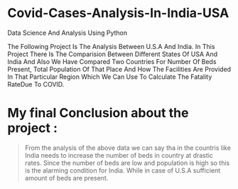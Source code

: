 # Covid-Cases-Analysis-In-India-USA
Data Science And Analysis Using Python

The Following Project Is The Analysis Between U.S.A And India.
In This Project There Is The Comparision Between Different States Of USA And India And Also We Have Compared Two Countries For Number Of Beds Present, Total Population Of That Place And How The Facilities Are Provided In That Particular Region Which We Can Use To Calculate The Fatality RateDue To COVID.

# My final Conclusion about the project :
> From the analysis of the above data we can say tha in the countris like India needs to increase the number of beds in country at drastic rates. Since the number of beds are low and population is high so this is the alarming condition for India.
> While in case of U.S.A sufficient amount of  beds are present.

